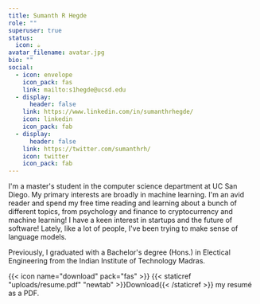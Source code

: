 ```yaml
---
title: Sumanth R Hegde
role: ""
superuser: true
status:
  icon: ☕️
avatar_filename: avatar.jpg
bio: ""
social:
  - icon: envelope
    icon_pack: fas
    link: mailto:s1hegde@ucsd.edu
  - display:
      header: false
    link: https://www.linkedin.com/in/sumanthrhegde/
    icon: linkedin
    icon_pack: fab
  - display:
      header: false
    link: https://twitter.com/sumanthrh/
    icon: twitter
    icon_pack: fab
---
```

I'm a master's student in the computer science department at UC San Diego. My primary interests are broadly in machine learning. I'm an avid reader and spend my free time reading and learning about a bunch of different topics, from psychology and finance to cryptocurrency and machine learning! I have a keen interest in startups and the future of software! Lately, like a lot of people, I've been trying to make sense of language models. 

Previously, I graduated with a Bachelor's degree (Hons.) in Electical Engineering from the Indian Institute of Technology Madras. 

{{< icon name="download" pack="fas" >}} {{< staticref "uploads/resume.pdf" "newtab" >}}Download{{< /staticref >}} my resumé as a PDF.
